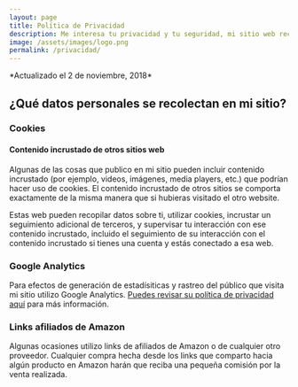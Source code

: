 ```yaml
---
layout: page
title: Política de Privacidad
description: Me interesa tu privacidad y tu seguridad, mi sitio web recolecta alguna información sobre ti (muy poca realmente) y aquí te explico qué.
image: /assets/images/logo.png
permalink: /privacidad/
---
```


<p class="text-center">*Actualizado el 2 de noviembre, 2018*</p>

## ¿Qué datos personales se recolectan en mi sitio?

### Cookies

#### Contenido incrustado de otros sitios web
Algunas de las cosas que publico en mi sitio pueden incluir contenido incrustado (por ejemplo, videos, imágenes, media players, etc.) que podrían hacer uso de cookies. El contenido incrustado de otros sitios se comporta exactamente de la misma manera que si hubieras visitado el otro website.

Estas web pueden recopilar datos sobre ti, utilizar cookies, incrustar un seguimiento adicional de terceros, y supervisar tu interacción con ese contenido incrustado, incluido el seguimiento de su interacción con el contenido incrustado si tienes una cuenta y estás conectado a esa web.

### Google Analytics
Para efectos de generación de estadísiticas y rastreo del público que visita mi sitio utilizo Google Analytics. [Puedes revisar su política de privacidad aquí][1] para más información.

### Links afiliados de Amazon
Algunas ocasiones utilizo links de afiliados de Amazon o de cualquier otro proveedor. Cualquier compra hecha desde los links que comparto hacia algún producto en Amazon harán que reciba una pequeña comisión por la venta realizada.

[1]: https://policies.google.com/privacy